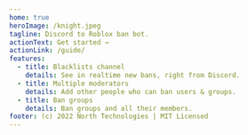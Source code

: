```yaml
---
home: true
heroImage: /knight.jpeg
tagline: Discord to Roblox ban bot.
actionText: Get started →
actionLink: /guide/
features:
  - title: Blacklists channel
    details: See in realtime new bans, right from Discord.
  - title: Multiple moderators
    details: Add other people who can ban users & groups.
  - title: Ban groups
    details: Ban groups and all their members.
footer: (c) 2022 North Technologies | MIT Licensed
---
```

